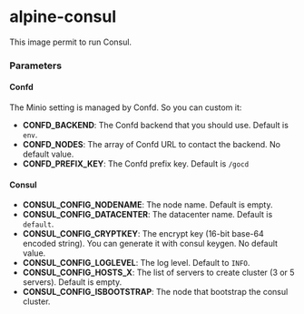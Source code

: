 alpine-consul
===============

This image permit to run Consul.



### Parameters

#### Confd

The Minio setting is managed by Confd. So you can custom it:
- **CONFD_BACKEND**: The Confd backend that you should use. Default is `env`.
- **CONFD_NODES**: The array of Confd URL to contact the backend. No default value.
- **CONFD_PREFIX_KEY**: The Confd prefix key. Default is `/gocd`


#### Consul

- **CONSUL_CONFIG_NODENAME**: The node name. Default is empty.
- **CONSUL_CONFIG_DATACENTER**: The datacenter name. Default is `default`.
- **CONSUL_CONFIG_CRYPTKEY**: The encrypt key (16-bit base-64 encoded string). You can generate it with consul keygen. No default value.
- **CONSUL_CONFIG_LOGLEVEL**: The log level. Default to `INFO`.
- **CONSUL_CONFIG_HOSTS_X**: The list of servers to create cluster (3 or 5 servers). Default is empty.
- **CONSUL_CONFIG_ISBOOTSTRAP**: The node that bootstrap the consul cluster.
